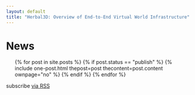```yaml
---
layout: default
title: "Herbal3D: Overview of End-to-End Virtual World Infrastructure"
---
```

# News

<ul class="post-list">
    {% for post in site.posts %}
        {% if post.status == "publish" %}
            {% include one-post.html thepost=post thecontent=post.content ownpage="no" %}
        {% endif %}
    {% endfor %}
</ul>

<p class="rss-subscribe">subscribe <a href="{{ "/feed.xml" | prepend: site.baseurl }}">via RSS</a></p>
